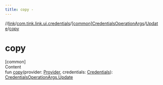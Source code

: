 ```yaml
---
title: copy -
---
```

//[link](../../../index.md)/[com.tink.link.ui.credentials](../../index.md)/[[common]CredentialsOperationArgs](../index.md)/[Update](index.md)/[copy](copy.md)



# copy  
[common]  
Content  
fun [copy](copy.md)(provider: [Provider](../../../com.tink.model.provider/[common]-provider/index.md), credentials: [Credentials](../../../com.tink.model.credentials/[common]-credentials/index.md)): [CredentialsOperationArgs.Update](index.md)  



